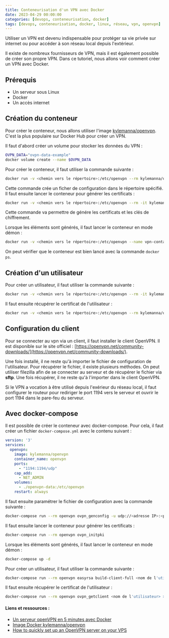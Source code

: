 ```yaml
---
title: Conteneurisation d'un VPN avec Docker
date: 2023-04-29 00:00:00
categories: [devops, conteneurisation, docker]
tags: [devops, conteneurisation, docker, linux, réseau, vpn, openvpn]
---
```


Utiliser un VPN est devenu indispensable pour protéger sa vie privée sur internet ou pour accéder à son réseau local depuis l'extérieur.

Il existe de nombreux fournisseurs de VPN, mais il est également possible de créer son propre VPN. Dans ce tutoriel, nous allons voir comment créer un VPN avec Docker.

## Prérequis

- Un serveur sous Linux
- Docker
- Un accès internet

## Création du conteneur

Pour créer le conteneur, nous allons utiliser l'image [kylemanna/openvpn](https://hub.docker.com/r/kylemanna/openvpn). C'est la plus populaire sur Docker Hub pour créer un VPN.

Il faut d'abord créer un volume pour stocker les données du VPN :

```bash
OVPN_DATA="ovpn-data-example"
docker volume create --name $OVPN_DATA
```

Pour créer le conteneur, il faut utiliser la commande suivante :

```bash
docker run -v <chemin vers le répertoire>:/etc/openvpn --rm kylemanna/openvpn ovpn_genconfig -u udp://<adresse IP>:<port>
```

Cette commande crée un ficher de configuration dans le répertoire spécifié. Il faut ensuite lancer le conteneur pour générer les certificats :

```bash
docker run -v <chemin vers le répertoire>:/etc/openvpn --rm -it kylemanna/openvpn ovpn_initpki
```

Cette commande va permettre de génére les certificats et les clés de chiffrement. 

Lorsque les éléments sont générés, il faut lancer le conteneur en mode démon :

```bash
docker run -v <chemin vers le répertoire>:/etc/openvpn --name vpn-container -d -p 1194:1194/udp --cap-add=NET_ADMIN kylemanna/openvpn
```

On peut vérifier que le conteneur est bien lancé avec la commande `docker ps`.

## Création d'un utilisateur

Pour créer un utilisateur, il faut utiliser la commande suivante :

```bash
docker run -v <chemin vers le répertoire>:/etc/openvpn --rm -it kylemanna/openvpn easyrsa build-client-full <nom de l'utilisateur> nopass
```

Il faut ensuite récupérer le certificat de l'utilisateur :

```bash
docker run -v <chemin vers le répertoire>:/etc/openvpn --rm kylemanna/openvpn ovpn_getclient <nom de l'utilisateur> > <nom de l'utilisateur>.ovpn
```

## Configuration du client

Pour se connecter au vpn via un client, il faut installer le client OpenVPN. Il est disponible sur le site officiel : [https://openvpn.net/community-downloads/](https://openvpn.net/community-downloads/).

Une fois installé, il ne reste qu'à importer le fichier de configuration de l'utilisateur. Pour récupérer le fichier, il existe plusieurs méthodes. On peut utiliser filezilla afin de se connecter au serveur et de récupérer le fichier via **sftp**. Une fois récupérer, il ne reste qu'à l'importer dans le client OpenVPN.

Si le VPN a vocation à être utilisé depuis l'exérieur du réseau local, il faut configurer le routeur pour rediriger le port 1194 vers le serveur et ouvrir le port 1194 dans le pare-feu du serveur.

## Avec docker-compose

Il est possible de créer le conteneur avec docker-compose. Pour cela, il faut créer un fichier `docker-compose.yml` avec le contenu suivant :

```yaml
version: '3'
services:
  openvpn:
    image: kylemanna/openvpn
    container_name: openvpn
    ports:
      - "1194:1194/udp"
    cap_add:
      - NET_ADMIN
    volumes:
      - ./openvpn-data:/etc/openvpn
    restart: always
```

Il faut ensuite paramétrer le fichier de configuration avec la commande suivante :

```bash
docker-compose run --rm openvpn ovpn_genconfig -u udp://<adresse IP>:<port>
```

Il faut ensuite lancer le conteneur pour générer les certificats :

```bash
docker-compose run --rm openvpn ovpn_initpki
```

Lorsque les éléments sont générés, il faut lancer le conteneur en mode démon :

```bash
docker-compose up -d
```

Pour créer un utilisateur, il faut utiliser la commande suivante :

```bash
docker-compose run --rm openvpn easyrsa build-client-full <nom de l'utilisateur> nopass
```

Il faut ensuite récupérer le certificat de l'utilisateur :

```bash
docker-compose run --rm openvpn ovpn_getclient <nom de l'utilisateur> > <nom de l'utilisateur>.ovpn
```

#### Liens et ressources : 

- [Un serveur openVPN en 5 minutes avec Docker](https://www.grottedubarbu.fr/serveur-openvpn-5-minutes-docker/)
- [Image Docker kylemanna/openvpn](https://hub.docker.com/r/kylemanna/openvpn)
- [How to quickly set up an OpenVPN server on your VPS](https://blog.oyam.dev/quick-openvpn-server/)